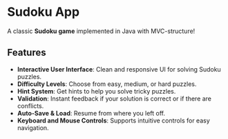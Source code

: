 # Sudoku App

A classic **Sudoku game** implemented in Java with MVC-structure!

## Features
- **Interactive User Interface**: Clean and responsive UI for solving Sudoku puzzles.
- **Difficulty Levels**: Choose from easy, medium, or hard puzzles.
- **Hint System**: Get hints to help you solve tricky puzzles.
- **Validation**: Instant feedback if your solution is correct or if there are conflicts.
- **Auto-Save & Load**: Resume from where you left off.
- **Keyboard and Mouse Controls**: Supports intuitive controls for easy navigation.
